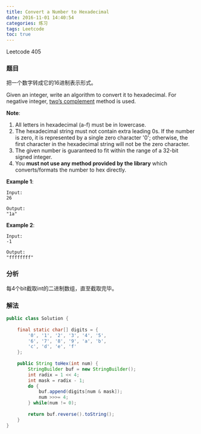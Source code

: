 ```yaml
---
title: Convert a Number to Hexadecimal
date: 2016-11-01 14:40:54
categories: 练习
tags: Leetcode
toc: true
---
```


Leetcode 405

### 题目

把一个数字转成它的16进制表示形式。

Given an integer, write an algorithm to convert it to hexadecimal. For negative integer, [two’s complement](https://en.wikipedia.org/wiki/Two%27s_complement) method is used.

__Note__:

1. All letters in hexadecimal (a-f) must be in lowercase.
2. The hexadecimal string must not contain extra leading 0s. If the number is zero, it is represented by a single zero character '0'; otherwise, the first character in the hexadecimal string will not be the zero character.
3. The given number is guaranteed to fit within the range of a 32-bit signed integer.
4. You __must not use any method provided by the library__ which converts/formats the number to hex directly.

__Example 1__:

```
Input:
26

Output:
"1a"
```

__Example 2__:

```
Input:
-1

Output:
"ffffffff"
```

### 分析

每4个bit截取int的二进制数组，直至截取完毕。

### 解法

```java
public class Solution {
    
    final static char[] digits = {
        '0', '1', '2', '3', '4', '5',
        '6', '7', '8', '9', 'a', 'b',
        'c', 'd', 'e', 'f'
    };
    
    public String toHex(int num) {
        StringBuilder buf = new StringBuilder();
        int radix = 1 << 4;
        int mask = radix - 1;
        do {
            buf.append(digits[num & mask]);
            num >>>= 4;
        } while(num != 0);
        
        return buf.reverse().toString();
    }
}
```